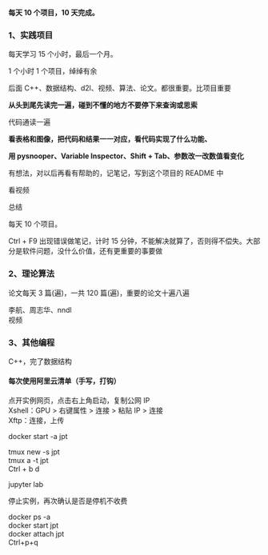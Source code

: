 **每天 10 个项目，10 天完成。**

### 1、实践项目
每天学习 15 个小时，最后一个月。  

1 个小时 1 个项目，绰绰有余     

后面 C++、数据结构、d2l、视频、算法、论文。都很重要。比项目重要  

**从头到尾先读完一遍，碰到不懂的地方不要停下来查询或思索**

代码通读一遍

**看表格和图像，把代码和结果一一对应，看代码实现了什么功能、**

**用 pysnooper、Variable Inspector、Shift + Tab、参数改一改数值看变化**  

有想法，对以后再看有帮助的，记笔记，写到这个项目的 README 中   

看视频   

总结  


每天 10 个项目。

Ctrl + F9 出现错误做笔记，计时 15 分钟，不能解决就算了，否则得不偿失。大部分是软件问题，没什么价值，还有更重要的事要做  



### 2、理论算法
论文每天 3 篇(遍)，一共 120 篇(遍)，重要的论文十遍八遍  

李航、周志华、nndl  
视频  

### 3、其他编程 
C++，完了数据结构



#### 每次使用阿里云清单（手写，打钩）
点开实例网页，点击右上角启动，复制公网 IP  
Xshell：GPU > 右键属性 > 连接 > 粘贴 IP > 连接  
Xftp：连接，上传  

docker start -a jpt  

tmux new -s jpt  
tmux a -t jpt  
Ctrl + b d  

jupyter lab  

停止实例，再次确认是否是停机不收费  



docker ps -a  
docker start jpt  
docker attach jpt  
Ctrl+p+q  
